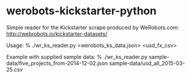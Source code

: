 # werobots-kickstarter-python
Simple reader for the Kickstarter scrape produced by WeRobots.com: http://webrobots.io/kickstarter-datasets/

Usage:
    % ./wr_ks_reader.py <werobots_ks_data.json> <usd_fx_csv>

Example with supplied sample data:
    % ./wr_ks_reader.py sample-data/five_projects_from-2014-12-02.json sample-data/usd_all_2015-03-25.csv
